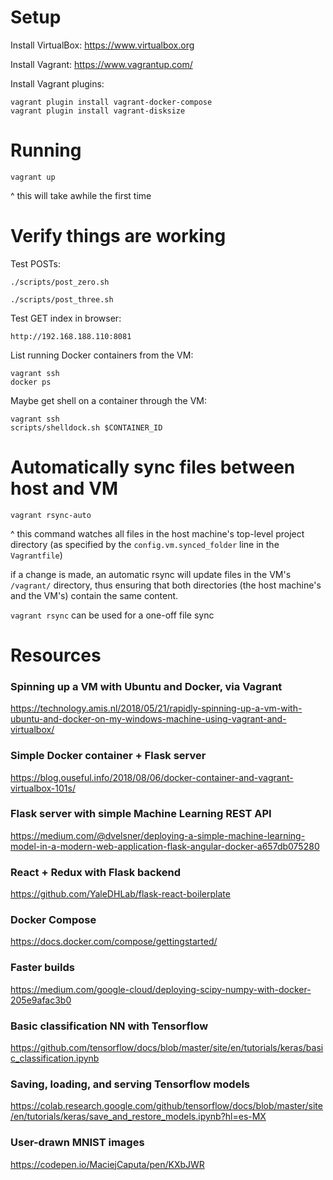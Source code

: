# Setup

Install VirtualBox: https://www.virtualbox.org

Install Vagrant: https://www.vagrantup.com/

Install Vagrant plugins:

	vagrant plugin install vagrant-docker-compose
	vagrant plugin install vagrant-disksize

# Running

	vagrant up

^ this will take awhile the first time

# Verify things are working

Test POSTs:

	./scripts/post_zero.sh

	./scripts/post_three.sh

Test GET index in browser:

	http://192.168.188.110:8081

List running Docker containers from the VM:

	vagrant ssh
	docker ps

Maybe get shell on a container through the VM:

	vagrant ssh
	scripts/shelldock.sh $CONTAINER_ID

# Automatically sync files between host and VM

	vagrant rsync-auto

^ this command watches all files in the host machine's top-level project directory (as specified by the `config.vm.synced_folder` line in the `Vagrantfile`)

if a change is made, an automatic rsync will update files in the VM's `/vagrant/` directory, thus ensuring that both directories (the host machine's and the VM's) contain the same content.

`vagrant rsync` can be used for a one-off file sync

# Resources

### Spinning up a VM with Ubuntu and Docker, via Vagrant
https://technology.amis.nl/2018/05/21/rapidly-spinning-up-a-vm-with-ubuntu-and-docker-on-my-windows-machine-using-vagrant-and-virtualbox/

### Simple Docker container + Flask server
https://blog.ouseful.info/2018/08/06/docker-container-and-vagrant-virtualbox-101s/

### Flask server with simple Machine Learning REST API
https://medium.com/@dvelsner/deploying-a-simple-machine-learning-model-in-a-modern-web-application-flask-angular-docker-a657db075280

### React + Redux with Flask backend
https://github.com/YaleDHLab/flask-react-boilerplate

### Docker Compose
https://docs.docker.com/compose/gettingstarted/

### Faster builds
https://medium.com/google-cloud/deploying-scipy-numpy-with-docker-205e9afac3b0

### Basic classification NN with Tensorflow
https://github.com/tensorflow/docs/blob/master/site/en/tutorials/keras/basic_classification.ipynb

### Saving, loading, and serving Tensorflow models
https://colab.research.google.com/github/tensorflow/docs/blob/master/site/en/tutorials/keras/save_and_restore_models.ipynb?hl=es-MX

### User-drawn MNIST images
https://codepen.io/MaciejCaputa/pen/KXbJWR
